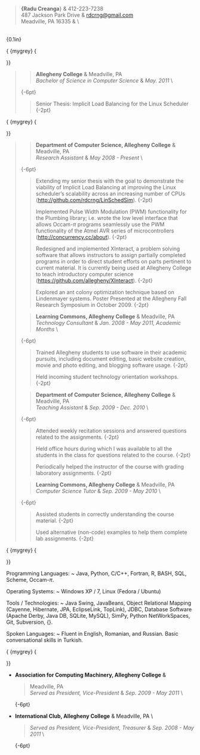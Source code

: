 > **{Radu Creanga**} & 412-223-7238 \
> 487 Jackson Park Drive & rdcrng@gmail.com \
> Meadville, PA 16335 & \

\
{0.1in}

{ {mygrey} {

}}

> > **Allegheny College** & Meadville, PA \
> > *Bachelor of Science in Computer Science* & *May. 2011* \
>
> {-6pt}
>
> > Senior Thesis: Implicit Load Balancing for the Linux Scheduler
> > {-2pt}

{ {mygrey} {

}}

> > **Department of Computer Science, Allegheny College** & Meadville,
> > PA \
> > *Research Assistant* & *May 2008 - Present* \
>
> {-6pt}
>
> > Extending my senior thesis with the goal to demonstrate the
> > viability of Implicit Load Balancing at improving the Linux
> > scheduler’s scalability across an increasing number of CPUs
> > (http://github.com/rdcrng/LinSchedSim). {-2pt}
> >
> > Implemented Pulse Width Modulation (PWM) functionality for the
> > Plumbing library; i.e. wrote the low level interface that allows
> > Occam-$\pi$ programs seamlessly use the PWM functionality of the
> > Atmel AVR series of microcontrollers (http://concurrency.cc/about).
> > {-2pt}
> >
> > Redesigned and implemented XInteract, a problem solving software
> > that allows instructors to assign partially completed programs in
> > order to direct student efforts on parts pertinent to current
> > material. It is currently being used at Allegheny College to teach
> > introductory computer science
> > (https://github.com/allegheny/XInteract). {-2pt}
> >
> > Explored an ant colony optimization technique based on Lindenmayer
> > systems. Poster Presented at the Allegheny Fall Research Symposium
> > in October 2009. {-2pt}
>
> > **Learning Commons, Allegheny College** & Meadville, PA \
> > *Technology Consultant* & *Jan. 2008 - May 2011, Academic Months* \
>
> {-6pt}
>
> > Trained Allegheny students to use software in their academic
> > pursuits, including document editing, basic website creation, movie
> > and photo editing, and blogging software usage. {-2pt}
> >
> > Held incoming student technology orientation workshops. {-2pt}
>
> > **Department of Computer Science, Allegheny College** & Meadville,
> > PA \
> > *Teaching Assistant* & *Sep. 2009 - Dec. 2010* \
>
> {-6pt}
>
> > Attended weekly recitation sessions and answered questions related
> > to the assignments. {-2pt}
> >
> > Held office hours during which I was available to all the students
> > in the class for questions related to the course. {-2pt}
> >
> > Periodically helped the instructor of the course with grading
> > laboratory assignments. {-2pt}
>
> > **Learning Commons, Allegheny College** & Meadville, PA \
> > *Computer Science Tutor* & *Sep. 2009 - May 2010* \
>
> {-6pt}
>
> > Assisted students in correctly understanding the course material.
> > {-2pt}
> >
> > Used alternative (non-code) examples to help them complete lab
> > assignments. {-2pt}

{ {mygrey} {

}}

Programming Languages:
  ~ Java, Python, C/C++, Fortran, R, BASH, SQL, Scheme, Occam-$\pi$.

Operating Systems:
  ~ Windows XP / 7, Linux (Fedora / Ubuntu)

Tools / Technologies:
  ~ Java Swing, JavaBeans, Object Relational Mapping (Cayenne,
    Hibernate, JPA, EclipseLink, TopLink), JDBC, Database Software
    (Apache Derby, Java DB, SQLite, MySQL), SimPy, Python NetWorkSpaces,
    Git, Subversion, {}.

Spoken Languages:
  ~ Fluent in English, Romanian, and Russian. Basic conversational
    skills in Turkish.

{ {mygrey} {

}}

-   **Association for Computing Machinery, Allegheny College** &
    > Meadville, PA \
    > *Served as President, Vice-President* & *Sep. 2009 - May 2011* \

    {-6pt}

-   **International Club, Allegheny College** & Meadville, PA \
    > *Served as President, Vice-President, Treasurer* & *Sep. 2008 -
    > May 2011* \

    {-6pt}


